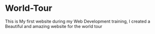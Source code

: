 # World-Tour
This is My first website during my Web Development training, I created a Beautiful and amazing website for the world tour

